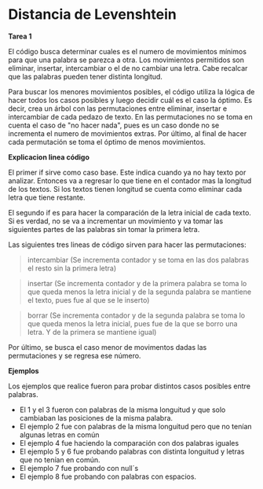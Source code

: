 # Distancia de Levenshtein

**Tarea 1**

El código busca determinar cuales es el numero de movimientos mínimos para que una palabra se parezca a otra. Los movimientos permitidos son eliminar, insertar, intercambiar o el de no cambiar una letra. Cabe recalcar que las palabras pueden tener distinta longitud.

Para buscar los menores movimientos posibles, el código utiliza la lógica de hacer todos los casos posibles y luego decidir cuál es el caso la óptimo.  Es decir, crea un árbol con las permutaciones entre eliminar, insertar e intercambiar de cada pedazo de texto. En las permutaciones no se toma en cuenta el caso de "no hacer nada", pues es un caso donde no se incrementa el numero de movimientos extras. Por último, al final de hacer cada permutación se toma el óptimo de menos movimientos.

**Explicacion linea código**

El primer if sirve como caso base. Este indica cuando ya no hay texto por analizar. Entonces va a regresar lo que tiene en el contador mas la longitud de los textos. Si los textos tienen longitud se cuenta como eliminar cada letra que tiene restante.

El segundo if es para hacer la comparación de la letra inicial de cada texto. Si es verdad, no se va a incrementar un movimiento y va tomar las siguientes partes de las palabras sin tomar la primera letra.

Las siguientes tres lineas de código sirven para hacer las permutaciones:
> intercambiar (Se incrementa contador y se toma en las dos palabras el resto sin la primera letra)

> insertar (Se incrementa contador y de la primera palabra se toma lo que queda menos la letra inicial y de la segunda palabra se mantiene el texto, pues fue al que se le inserto)

>borrar (Se incrementa contador y de la segunda palabra se toma lo que queda menos la letra inicial, pues fue de la que se borro una letra. Y de la primera se mantiene igual)

Por último, se busca el caso menor de movimentos dadas las permutaciones y se regresa ese número.

**Ejemplos**

Los ejemplos que realice fueron para probar distintos casos posibles entre palabras. 

- El 1 y el 3 fueron con palabras de la misma longuitud y que solo cambiaban las posiciones de la misma palabra. 
- El ejemplo 2 fue con palabras de la misma longuitud pero que no tenían algunas letras en común
- El ejemplo 4 fue haciendo la comparación con dos palabras iguales
- El ejemplo 5 y 6 fue probando palabras con distinta longuitud y letras que no tenían en común.
- El ejemplo 7 fue probando con null´s
- El ejemplo 8 fue probando con palabras con espacios.
